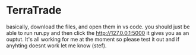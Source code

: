 # TerraTrade

basically, download the files, and open them in vs code. you should just be able to run run.py and then click the http://127.0.0.1:5000 it gives you as an ouptut. It's all working for me at the moment so please test it out and if anyhting doesnt work let me know (stef). 
